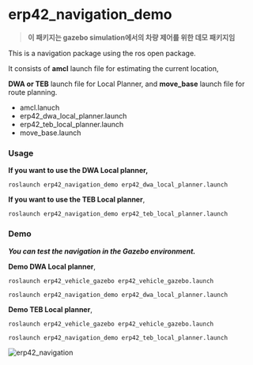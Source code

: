 # erp42_navigation_demo

> **이 패키지는 gazebo simulation에서의 차량 제어를 위한 데모 패키지임**

This is a navigation package using the ros open package. 

It consists of **amcl** launch file  for estimating the current location, 

**DWA or TEB** launch file for Local Planner, and **move_base** launch file for route planning.

- amcl.lanuch
- erp42_dwa_local_planner.launch
- erp42_teb_local_planner.launch
- move_base.launch

### Usage

**If you want to use the DWA Local planner,**

`roslaunch erp42_navigation_demo erp42_dwa_local_planner.launch `

**If you want to use the TEB Local planner**,

`roslaunch erp42_navigation_demo erp42_teb_local_planner.launch `



### Demo

***You can test the navigation in the Gazebo environment.***

**Demo DWA Local planner**,

`roslaunch erp42_vehicle_gazebo erp42_vehicle_gazebo.launch`

`roslaunch erp42_navigation_demo erp42_dwa_local_planner.launch `



**Demo TEB Local planner**,

`roslaunch erp42_vehicle_gazebo erp42_vehicle_gazebo.launch`

`roslaunch erp42_navigation_demo erp42_teb_local_planner.launch `

![erp42_navigation](https://user-images.githubusercontent.com/35681273/119609890-4b3f9600-be33-11eb-8bf3-980880a858b3.gif)
